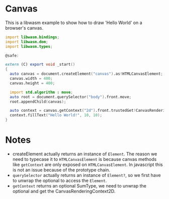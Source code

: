 # Canvas

This is a libwasm example to show how to draw 'Hello World' on a browser's canvas.

```d
import libwasm.bindings;
import libwasm.dom;
import libwasm.types;

@safe:

extern (C) export void _start()
{
  auto canvas = document.createElement("canvas").as!HTMLCanvasElement;
  canvas.width = 400;
  canvas.height = 400;

  import std.algorithm : move;
  auto root = document.querySelector("body").front.move;
  root.appendChild(canvas);

  auto context = canvas.getContext("2d").front.trustedGet!CanvasRenderingContext2D.move;
  context.fillText("Hello World!", 10, 10);
}
```

# Notes

* createElement actually returns an instance of `Element`. The reason we need to typecase it to `HTMLCanvasElement` is because canvas methods like `getContext` are only exposed on `HTMLCanvasElement`. In javascript this is not an issue because of the prototype chain.
* `querySelector` actually returns an instance of `Element?`, so we first have to unwrap the optional to access the `Element`.
* `getContext` returns an optional SumType, we need to unwrap the optional and get the CanvasRenderingContext2D.
